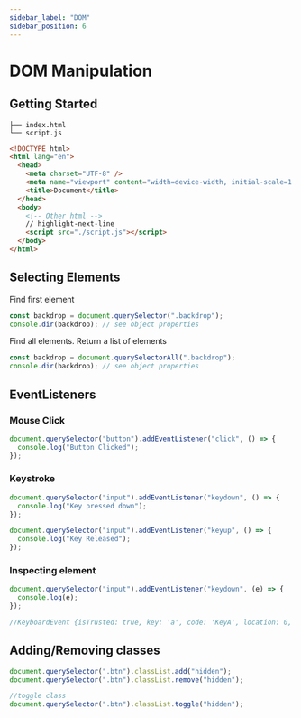 ```yaml
---
sidebar_label: "DOM"
sidebar_position: 6
---
```


# DOM Manipulation

## Getting Started

```
├── index.html
└── script.js
```

```html title="index.html"
<!DOCTYPE html>
<html lang="en">
  <head>
    <meta charset="UTF-8" />
    <meta name="viewport" content="width=device-width, initial-scale=1.0" />
    <title>Document</title>
  </head>
  <body>
    <!-- Other html -->
    // highlight-next-line
    <script src="./script.js"></script>
  </body>
</html>
```

## Selecting Elements

Find first element

```js
const backdrop = document.querySelector(".backdrop");
console.dir(backdrop); // see object properties
```

Find all elements. Return a list of elements

```js
const backdrop = document.querySelectorAll(".backdrop");
console.dir(backdrop); // see object properties
```

## EventListeners

### Mouse Click

```js
document.querySelector("button").addEventListener("click", () => {
  console.log("Button Clicked");
});
```

### Keystroke

```js
document.querySelector("input").addEventListener("keydown", () => {
  console.log("Key pressed down");
});

document.querySelector("input").addEventListener("keyup", () => {
  console.log("Key Released");
});
```

### Inspecting element

```js
document.querySelector("input").addEventListener("keydown", (e) => {
  console.log(e);
});

//KeyboardEvent {isTrusted: true, key: 'a', code: 'KeyA', location: 0, ctrlKey: false, …}
```

## Adding/Removing classes

```js
document.querySelector(".btn").classList.add("hidden");
document.querySelector(".btn").classList.remove("hidden");

//toggle class
document.querySelector(".btn").classList.toggle("hidden");
```
